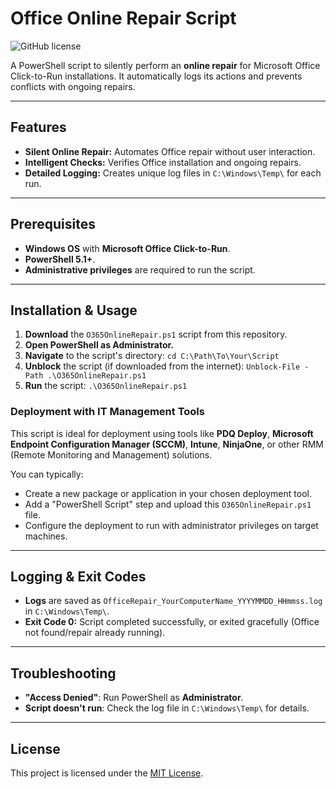 # Office Online Repair Script

![GitHub license](https://img.shields.io/badge/license-MIT-blue.svg)

A PowerShell script to silently perform an **online repair** for Microsoft Office Click-to-Run installations. It automatically logs its actions and prevents conflicts with ongoing repairs.

---

## Features

* **Silent Online Repair:** Automates Office repair without user interaction.
* **Intelligent Checks:** Verifies Office installation and ongoing repairs.
* **Detailed Logging:** Creates unique log files in `C:\Windows\Temp\` for each run.

---

## Prerequisites

* **Windows OS** with **Microsoft Office Click-to-Run**.
* **PowerShell 5.1+**.
* **Administrative privileges** are required to run the script.

---

## Installation & Usage

1.  **Download** the `O365OnlineRepair.ps1` script from this repository.
2.  **Open PowerShell as Administrator.**
3.  **Navigate** to the script's directory: `cd C:\Path\To\Your\Script`
4.  **Unblock** the script (if downloaded from the internet): `Unblock-File -Path .\O365OnlineRepair.ps1`
5.  **Run** the script: `.\O365OnlineRepair.ps1`

### **Deployment with IT Management Tools**

This script is ideal for deployment using tools like **PDQ Deploy**, **Microsoft Endpoint Configuration Manager (SCCM)**, **Intune**, **NinjaOne**, or other RMM (Remote Monitoring and Management) solutions.

You can typically:
* Create a new package or application in your chosen deployment tool.
* Add a "PowerShell Script" step and upload this `O365OnlineRepair.ps1` file.
* Configure the deployment to run with administrator privileges on target machines.

---

## Logging & Exit Codes

* **Logs** are saved as `OfficeRepair_YourComputerName_YYYYMMDD_HHmmss.log` in `C:\Windows\Temp\`.
* **Exit Code 0:** Script completed successfully, or exited gracefully (Office not found/repair already running).

---

## Troubleshooting

* **"Access Denied"**: Run PowerShell as **Administrator**.
* **Script doesn't run**: Check the log file in `C:\Windows\Temp\` for details.

---

## License

This project is licensed under the [MIT License](LICENSE).
